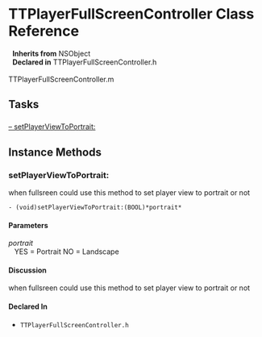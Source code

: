 # TTPlayerFullScreenController Class Reference

&nbsp;&nbsp;**Inherits from** NSObject  
&nbsp;&nbsp;**Declared in** TTPlayerFullScreenController.h<br />  
TTPlayerFullScreenController.m  

## Tasks

### 

[&ndash;&nbsp;setPlayerViewToPortrait:](#//api/name/setPlayerViewToPortrait:)  

<a title="Instance Methods" name="instance_methods"></a>
## Instance Methods

<a name="//api/name/setPlayerViewToPortrait:" title="setPlayerViewToPortrait:"></a>
### setPlayerViewToPortrait:

when fullsreen could use this method to set player view to portrait or not

`- (void)setPlayerViewToPortrait:(BOOL)*portrait*`

#### Parameters

*portrait*  
&nbsp;&nbsp;&nbsp;YES = Portrait NO = Landscape  

#### Discussion
when fullsreen could use this method to set player view to portrait or not

#### Declared In
* `TTPlayerFullScreenController.h`

